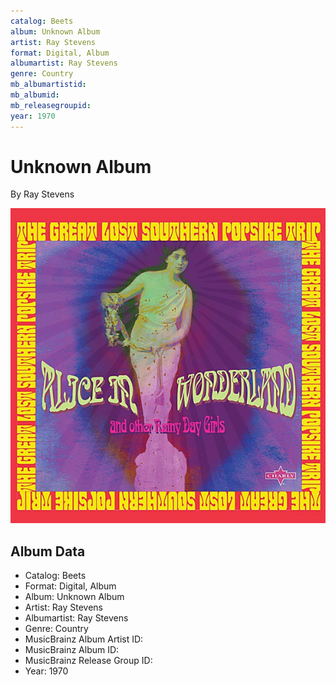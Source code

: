 ```yaml
---
catalog: Beets
album: Unknown Album
artist: Ray Stevens
format: Digital, Album
albumartist: Ray Stevens
genre: Country
mb_albumartistid: 
mb_albumid: 
mb_releasegroupid: 
year: 1970
---
```


# Unknown Album

By Ray Stevens

![](../../assets/beetscovers/Ray_Stevens-Unknown_Album.jpg)

## Album Data

- Catalog: Beets
- Format: Digital, Album
- Album: Unknown Album
- Artist: Ray Stevens
- Albumartist: Ray Stevens
- Genre: Country
- MusicBrainz Album Artist ID: 
- MusicBrainz Album ID: 
- MusicBrainz Release Group ID: 
- Year: 1970

